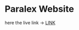 <h1>Paralex Website </h1>
<p>here the live link -> <a href="https://panther0002.github.io/paralex-Website/"> LINK </a></p>
